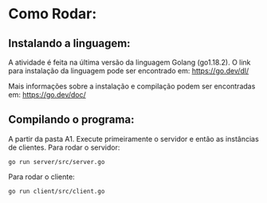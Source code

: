 #  Como Rodar:

## Instalando a linguagem:
A atividade é feita na última versão da linguagem Golang (go1.18.2). O link para instalação da linguagem pode ser encontrado em:
https://go.dev/dl/

Mais informações sobre a instalação e compilação podem ser encontradas em:
https://go.dev/doc/

## Compilando o programa:
A partir da pasta A1. Execute primeiramente o servidor e então as instâncias de clientes.
Para rodar o servidor:

	go run server/src/server.go

Para rodar o cliente:

	go run client/src/client.go
